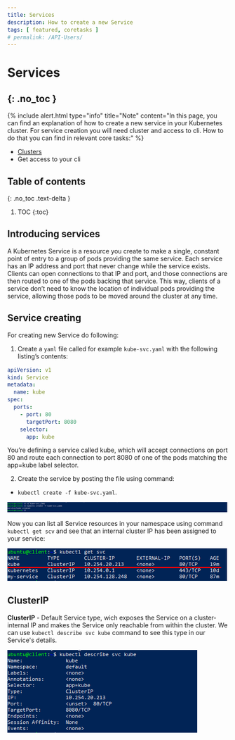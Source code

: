```yaml
---
title: Services
description: How to create a new Service 
tags: [ featured, coretasks ]
# permalink: /API-Users/
---
```

# Services
{: .no_toc }
---

{% include alert.html type="info" title="Note" content="In this page, you can find an explanation of how to create a new service in your Kubernetes cluster. For service creation you will need cluster and access to cli. How to do that you can find in relevant core tasks:" %} 

 - <a href="https://ventus-ag.github.io/docs/docs/coretasks/Clusters">Clusters</a>
 - Get access to your cli 

## Table of contents
{: .no_toc .text-delta }

1. TOC
{:toc}

## Introducing services

A Kubernetes Service is a resource you create to make a single, constant point of
entry to a group of pods providing the same service. Each service has an IP address
and port that never change while the service exists. Clients can open connections to
that IP and port, and those connections are then routed to one of the pods backing
that service. This way, clients of a service don’t need to know the location of individual pods providing the service, allowing those pods to be moved around the cluster
at any time.

## Service creating

For creating new Service do following:

1) Create a `yaml` file called for example `kube-svc.yaml` with the following listing’s contents: 

```yaml
apiVersion: v1
kind: Service
metadata:
  name: kube
spec:
  ports:
    - port: 80
      targetPort: 8080
    selector:
      app: kube
```   

You’re defining a service called kube, which will accept connections on port 80 and
route each connection to port 8080 of one of the pods matching the app=kube
label selector. 

2) Create the service by posting the file using command:
- `kubectl create -f kube-svc.yaml`.

![](../../assets/img/services/new_service_created.png) 

Now you can list all Service resources in your namespace using command `kubectl get scv` and see
that an internal cluster IP has been assigned to your service:

![](../../assets/img/services/get_svc.png) 

## ClusterIP

**ClusterIP** - Default Service type, wich exposes the Service on a cluster-internal IP and makes the Service only reachable from within the cluster. We can use `kubectl describe svc kube` command to see this type in our Service's details.

![](../../assets/img/services/describe_svc.png)




